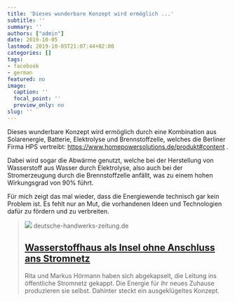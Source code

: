 ```yaml
---
title: 'Dieses wunderbare Konzept wird ermöglich ...'
subtitle: ''
summary: ''
authors: ["admin"]
date: 2019-10-05
lastmod: 2019-10-05T21:07:44+02:00
categories: []
tags:
- facebook
- german
featured: no
image:
  caption: ''
  focal_point: ''
  preview_only: no
slug: ''
---
```

Dieses wunderbare Konzept wird ermöglich durch eine Kombination aus Solarenergie, Batterie, Elektrolyse und Brennstoffzelle, welches die Berliner Firma HPS vertreibt: https://www.homepowersolutions.de/produkt#content .

Dabei wird sogar die Abwärme genutzt, welche bei der Herstellung von Wasserstoff aus Wasser durch Elektrolyse, also auch bei der Stromerzeugung durch die Brennstoffzelle anfällt, was zu einem hohen Wirkungsgrad von 90% führt. 

Für mich zeigt das mal wieder, dass die Energiewende technisch gar kein Problem ist. Es fehlt nur an Mut, die vorhandenen Ideen und Technologien dafür zu fördern und zu verbreiten.
> [![](https://media.deutsche-handwerks-zeitung.de/uploads/2020/12/hoermann1.jpg)](https://www.deutsche-handwerks-zeitung.de/wasserstoffhaus-als-insel-ohne-anschluss-ans-stromnetz/150/3095/389599)
> deutsche-handwerks-zeitung.de
> ## [Wasserstoffhaus als Insel ohne Anschluss ans Stromnetz](https://www.deutsche-handwerks-zeitung.de/wasserstoffhaus-als-insel-ohne-anschluss-ans-stromnetz/150/3095/389599)
>
>Rita und Markus Hörmann haben sich abgekapselt, die Leitung ins öffentliche Stromnetz gekappt. Die Energie für ihr neues Zuhause produzieren sie selbst. Dahinter steckt ein ausgeklügeltes Konzept.


